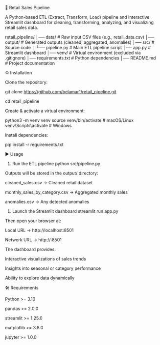 🛒 Retail Sales Pipeline

A Python-based ETL (Extract, Transform, Load) pipeline and interactive Streamlit dashboard for cleaning, transforming, analyzing, and visualizing retail sales data.

retail_pipeline/
│── data/                # Raw input CSV files (e.g., retail_data.csv)
│── output/              # Generated outputs (cleaned, aggregated, anomalies)
│── src/                 # Source code
│   └── pipeline.py      # Main ETL pipeline script
│── app.py               # Streamlit dashboard
│── venv/                # Virtual environment (excluded via .gitignore)
│── requirements.txt     # Python dependencies
│── README.md            # Project documentation

⚙️ Installation

Clone the repository:

git clone https://github.com/belamar1/retail_pipeline.git

cd retail_pipeline


Create & activate a virtual environment:

python3 -m venv venv
source venv/bin/activate   # macOS/Linux
venv\Scripts\activate      # Windows


Install dependencies:

pip install -r requirements.txt

▶️ Usage
1. Run the ETL pipeline
python src/pipeline.py


Outputs will be stored in the output/ directory:

cleaned_sales.csv → Cleaned retail dataset

monthly_sales_by_category.csv → Aggregated monthly sales

anomalies.csv → Any detected anomalies

1. Launch the Streamlit dashboard
streamlit run app.py


Then open your browser at:

Local URL → http://localhost:8501

Network URL → http://<your-ip>:8501

The dashboard provides:

Interactive visualizations of sales trends

Insights into seasonal or category performance

Ability to explore data dynamically

🛠 Requirements

Python >= 3.10

pandas >= 2.0.0

streamlit >= 1.25.0

matplotlib >= 3.8.0

jupyter >= 1.0.0